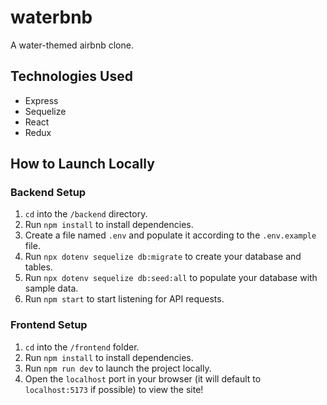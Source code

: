 # waterbnb

A water-themed airbnb clone.

## Technologies Used

- Express
- Sequelize
- React
- Redux

## How to Launch Locally

### Backend Setup

1. `cd` into the `/backend` directory.
1. Run `npm install` to install dependencies.
1. Create a file named `.env` and populate it according to the `.env.example` file.
1. Run `npx dotenv sequelize db:migrate` to create your database and tables.
1. Run `npx dotenv sequelize db:seed:all` to populate your database with sample data.
1. Run `npm start` to start listening for API requests.

### Frontend Setup

1. `cd` into the `/frontend` folder.
1. Run `npm install` to install dependencies.
1. Run `npm run dev` to launch the project locally.
1. Open the `localhost` port in your browser (it will default to `localhost:5173` if possible) to view the site!
